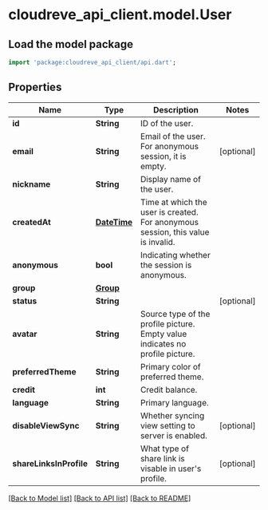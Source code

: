 # cloudreve_api_client.model.User

## Load the model package
```dart
import 'package:cloudreve_api_client/api.dart';
```

## Properties
Name | Type | Description | Notes
------------ | ------------- | ------------- | -------------
**id** | **String** | ID of the user. | 
**email** | **String** | Email of the user. For anonymous session, it is empty. | [optional] 
**nickname** | **String** | Display name of the user. | 
**createdAt** | [**DateTime**](DateTime.md) | Time at which the user is created. For anonymous session, this value is invalid. | 
**anonymous** | **bool** | Indicating whether the session is anonymous. | 
**group** | [**Group**](Group.md) |  | 
**status** | **String** |  | [optional] 
**avatar** | **String** | Source type of the profile picture. Empty value indicates no profile picture. | 
**preferredTheme** | **String** | Primary color of preferred theme. | 
**credit** | **int** | Credit balance. | 
**language** | **String** | Primary language. | 
**disableViewSync** | **String** | Whether syncing view setting to server is enabled. | [optional] 
**shareLinksInProfile** | **String** | What type of share link is visable in user's profile. | [optional] 

[[Back to Model list]](../README.md#documentation-for-models) [[Back to API list]](../README.md#documentation-for-api-endpoints) [[Back to README]](../README.md)


